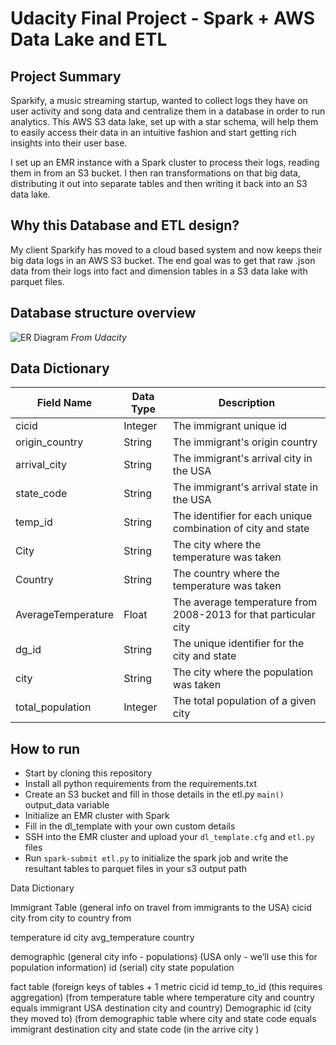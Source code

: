 # Udacity Final Project - Spark + AWS Data Lake and ETL

## Project Summary

Sparkify, a music streaming startup, wanted to collect logs they have on user activity and song data and centralize them in a database in order to run analytics. This AWS S3 data lake, set up with a star schema, will help them to easily access their data in an intuitive fashion and start getting rich insights into their user base.

I set up an EMR instance with a Spark cluster to process their logs, reading them in from an S3 bucket. I then ran transformations on that big data, distributing it out into separate tables and then writing it back into an S3 data lake.

## Why this Database and ETL design?

My client Sparkify has moved to a cloud based system and now keeps their big data logs in an AWS S3 bucket. The end goal was to get that raw .json data from their logs into fact and dimension tables in a S3 data lake with parquet files. 

## Database structure overview

![ER Diagram](https://udacity-reviews-uploads.s3.us-west-2.amazonaws.com/_attachments/38715/1607614393/Song_ERD.png)
*From Udacity*

## Data Dictionary


| Field Name  | Data Type | Description |
| ------------- | ------------- | ---- |
| cicid  | Integer  | The immigrant unique id |
| origin_country | String  | The immigrant's origin country |
| arrival_city | String | The immigrant's arrival city in the USA |
| state_code | String | The immigrant's arrival state in the USA |
| temp_id | String | The identifier for each unique combination of city and state |
| City | String | The city where the temperature was taken |
| Country | String | The country where the temperature was taken |
| AverageTemperature | Float | The average temperature from 2008-2013 for that particular city | 
| dg_id | String | The unique identifier for the city and state |
| city | String | The city where the population was taken |
| total_population | Integer | The total population of a given city |


## How to run

- Start by cloning this repository
- Install all python requirements from the requirements.txt
- Create an S3 bucket and fill in those details in the etl.py `main()` output_data variable
- Initialize an EMR cluster with Spark
- Fill in the dl_template with your own custom details
- SSH into the EMR cluster and upload your `dl_template.cfg` and `etl.py` files
- Run `spark-submit etl.py` to initialize the spark job and write the resultant tables to parquet files in your s3 output path





Data Dictionary 

Immigrant Table (general info on travel from immigrants to the USA)
cicid 
city from
city to
country from

temperature
id
city
avg_temperature
country

demographic (general city info - populations) (USA only - we’ll use this for population information)
id (serial)
city
state
population

fact table (foreign keys of tables + 1 metric
cicid id 
temp_to_id (this requires aggregation) (from temperature table where temperature city and country equals immigrant USA destination city and country)
Demographic id (city they moved to) (from demographic table where city and state code equals immigrant destination city and state code (in the arrive city )


